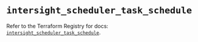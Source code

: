 # `intersight_scheduler_task_schedule`

Refer to the Terraform Registry for docs: [`intersight_scheduler_task_schedule`](https://registry.terraform.io/providers/ciscodevnet/intersight/1.0.71/docs/resources/scheduler_task_schedule).
